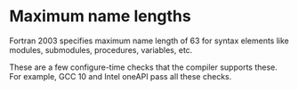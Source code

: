 # Maximum name lengths

Fortran 2003 specifies maximum name length of 63 for syntax elements like modules, submodules, procedures, variables, etc.

These are a few configure-time checks that the compiler supports these.
For example, GCC 10 and Intel oneAPI pass all these checks.
